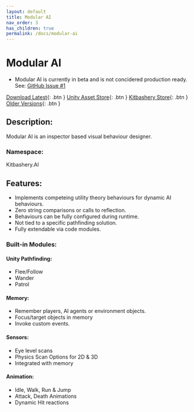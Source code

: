 ```yaml
---
layout: default
title: Modular AI
nav_order: 3
has_children: true
permalink: /docs/modular-ai
---
```


# Modular AI
* Modular AI is currently in beta and is not concidered production ready. See: [GitHub Issue #1](https://github.com/Kitbashery/Modular-AI/issues/1)

[Download Latest](https://github.com/Kitbashery/Modular-AI/releases/download/Latest/Kitbashery_ModularAI.unitypackage){: .btn }
[Unity Asset Store](https://kitbashery.com/coming-soon){: .btn }
[Kitbashery Store](https://kitbashery.com/coming-soon){: .btn }
[Older Versions](https://github.com/Kitbashery/Modular-AI/releases){: .btn }

## Description:
Modular AI is an inspector based visual behaviour designer.

### Namespace:
Kitbashery.AI

## Features:
* Implements competeing utility theory behaviours for dynamic AI behaviours.
* Zero string comparisons or calls to reflection.
* Behaviours can be fully configured during runtime.
* Not tied to a specific pathfinding solution.
* Fully extendable via code modules.

### Built-in Modules:

#### Unity Pathfinding:
* Flee/Follow
* Wander
* Patrol

#### Memory:
* Remember players, AI agents or environment objects.
* Focus/target objects in memory
* Invoke custom events.

#### Sensors:
* Eye level scans
* Physics Scan Options for 2D & 3D
* Integrated with memory

#### Animation:
* Idle, Walk, Run & Jump
* Attack, Death Animations
* Dynamic Hit reactions
